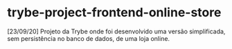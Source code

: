 # trybe-project-frontend-online-store
[23/09/20] Projeto da Trybe onde foi desenvolvido uma versão simplificada, sem persistência no banco de dados, de uma loja online.
